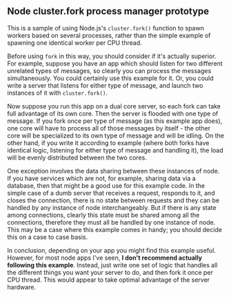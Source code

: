 Node cluster.fork process manager prototype
-------------------------------------------

This is a sample of using Node.js's `cluster.fork()` function to spawn workers based on several processes, rather than the simple example of spawning one identical worker per CPU thread.

Before using `fork` in this way, you should consider if it's actually superior. For example, suppose you have an app which should listen for two different unrelated types of messages, so clearly you can process the messages simultaneously. You could certainly use this example for it. Or, you could write a server that listens for either type of message, and launch two instances of it with `cluster.fork()`.

Now suppose you run this app on a dual core server, so each fork can take full advantage of its own core. Then the server is flooded with one type of message. If you fork once per type of message (as this example app does), one core will have to process all of those messages by itself - the other core will be specialized to its own type of message and will be idling. On the other hand, if you write it according to example (where both forks have identical logic, listening for either type of message and handling it), the load will be evenly distributed between the two cores.

One exception involves the data sharing between these instances of node. If you have services which are not, for example, sharing data via a database, then that might be a good use for this example code. In the simple case of a dumb server that receives a request, responds to it, and closes the connection, there is no state between requests and they can be handled by any instance of node interchangeably. But if there is any state among connections, clearly this state must be shared among all the connections, therefore they must all be handled by one instance of node. This may be a case where this example comes in handy; you should decide this on a case to case basis.

In conclusion, depending on your app you might find this example useful. However, for most node apps I've seen, **I don't recommend actually following this example**. Instead, just write one set of logic that handles all the different things you want your server to do, and then fork it once per CPU thread. This would appear to take optimal advantage of the server hardware.
